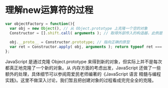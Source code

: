 # 理解new运算符的过程

```js
var objectFactory = function(){
  var obj = new Object(), // 从 Object.prototype 上克隆一个空的对象
  Constructor = [].shift.call( arguments ); // 取得外部传入的构造器，此例是 Person
​
  obj.__proto__ = Constructor.prototype; // 指向正确的原型
  var ret = Constructor.apply( obj, arguments ); return typeof ret === 'object' ? ret : obj; // 确保构造器总是会返回一个对象
};
```
  JavaScript 是通过克隆 Object.prototype 来得到新的对象，但实际上并不是每次都真正地克隆了一个新的对象。从 内存方面的考虑出发，JavaScript 还做了一些额外的处理，具体细节可以参阅周爱民老师编著的《JavaScript 语言 精髓与编程实践》。这里不做深入讨论，我们暂且把创建对象的过程看成完完全全的克隆。